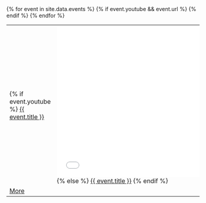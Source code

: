---
---

<table>
    {% for event in site.data.events %}
        <td>
            {% if event.youtube %}
                <a href="{{ event.youtube }}">{{ event.title }}</a></td>
                <td><iframe width="700" height="394" src="{{ event.embed }}" frameborder="0" allow="accelerometer; clipboard-write; encrypted-media; gyroscope; picture-in-picture" allowfullscreen></iframe>
            {% else %}
                <a href="{{ event.url }}">{{ event.title }}</a>
            {% endif %}        
        </td>
    </tr>
    <tr>
        {% if event.youtube && event.url %}
            <td><a href="{{event.url}}">More</a></td>
        {% endif %}
    </tr>
    {% endfor %}
</table>